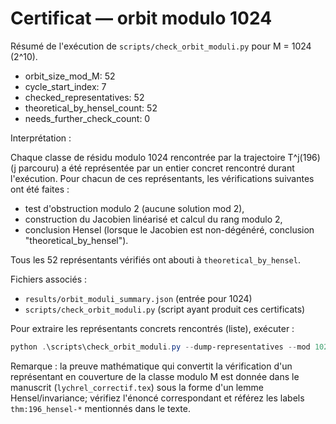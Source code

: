 # Certificat — orbit modulo 1024

Résumé de l'exécution de `scripts/check_orbit_moduli.py` pour M = 1024 (2^10).

- orbit_size_mod_M: 52
- cycle_start_index: 7
- checked_representatives: 52
- theoretical_by_hensel_count: 52
- needs_further_check_count: 0

Interprétation :

Chaque classe de résidu modulo 1024 rencontrée par la trajectoire T^j(196) (j parcouru) a été représentée par un entier concret rencontré durant l'exécution. Pour chacun de ces représentants, les vérifications suivantes ont été faites :

- test d'obstruction modulo 2 (aucune solution mod 2),
- construction du Jacobien linéarisé et calcul du rang modulo 2,
- conclusion Hensel (lorsque le Jacobien est non-dégénéré, conclusion "theoretical_by_hensel").

Tous les 52 représentants vérifiés ont abouti à `theoretical_by_hensel`.

Fichiers associés :

- `results/orbit_moduli_summary.json` (entrée pour 1024)
- `scripts/check_orbit_moduli.py` (script ayant produit ces certificats)

Pour extraire les représentants concrets rencontrés (liste), exécuter :

```powershell
python .\scripts\check_orbit_moduli.py --dump-representatives --mod 1024 --max-iter 20000
```

Remarque : la preuve mathématique qui convertit la vérification d'un représentant en couverture de la classe modulo M est donnée dans le manuscrit (`lychrel_correctif.tex`) sous la forme d'un lemme Hensel/invariance; vérifiez l'énoncé correspondant et référez les labels `thm:196_hensel-*` mentionnés dans le texte.
